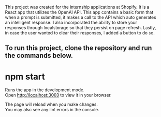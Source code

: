 This project was created for the internship applications at Shopify. It is a React app that utilizes the OpenAI API. This app contains a basic form that when a prompt is submitted, it makes a call to the API which auto generates an intelligent response. I also incorporated the ability to store your responses through localstorage so that they persist on page refresh. Lastly, in case the user wanted to clear their responses, I added a button to do so. 


## To run this project, clone the repository and run the commands below.

# npm start

Runs the app in the development mode.\
Open [http://localhost:3000](http://localhost:3000) to view it in your browser.

The page will reload when you make changes.\
You may also see any lint errors in the console.

